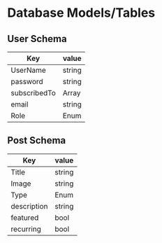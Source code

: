 # Database Models/Tables

## User Schema
| Key | value |
| ----------- | ----------- |
| UserName | string |
| password | string | 
| subscribedTo | Array | 
| email | string | 
| Role | Enum | 



## Post Schema
| Key | value |
| ----------- | ----------- |
| Title | string |
| Image | string | 
| Type | Enum | 
| description | string | 
| featured | bool | 
| recurring | bool | 
